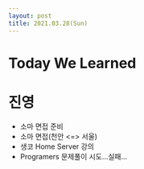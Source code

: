 ```yaml
---
layout: post
title: 2021.03.28(Sun)
---
```


# Today We Learned

# 진영

- 소마 면접 준비
- 소마 면접(천안 <=> 서울)
- 생코 Home Server 강의
- Programers 문제풀이 시도...실패...
